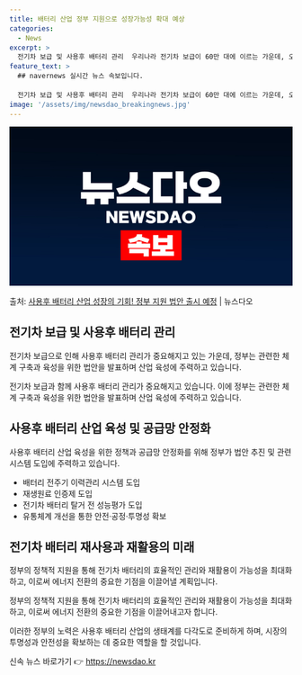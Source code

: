 ```yaml
---
title: 배터리 산업 정부 지원으로 성장가능성 확대 예상
categories:
  - News
excerpt: >
  전기차 보급 및 사용후 배터리 관리  우리나라 전기차 보급이 60만 대에 이르는 가운데, 오는 2030년 사…
feature_text: >
  ## navernews 실시간 뉴스 속보입니다.

  전기차 보급 및 사용후 배터리 관리  우리나라 전기차 보급이 60만 대에 이르는 가운데, 오는 2030년 사…
image: '/assets/img/newsdao_breakingnews.jpg'
---
```


![뉴스다오 속보](/assets/img/newsdao_breakingnews.jpg)

<p>출처: <a href="https://newsdao.kr/4730" rel="dofollow">사용후 배터리 산업 성장의 기회! 정부 지원 법안 출시 예정</a> | 뉴스다오</p>

<h2 data-ke-size="size26">전기차 보급 및 사용후 배터리 관리</h2>
전기차 보급으로 인해 사용후 배터리 관리가 중요해지고 있는 가운데, 정부는 관련한 체계 구축과 육성을 위한 법안을 발표하며 산업 육성에 주력하고 있습니다.

<p data-ke-size="size16">전기차 보급과 함께 사용후 배터리 관리가 중요해지고 있습니다. 이에 정부는 관련한 체계 구축과 육성을 위한 법안을 발표하며 산업 육성에 주력하고 있습니다.</p>

<h2 data-ke-size="size26">사용후 배터리 산업 육성 및 공급망 안정화</h2>
사용후 배터리 산업 육성을 위한 정책과 공급망 안정화를 위해 정부가 법안 추진 및 관련 시스템 도입에 주력하고 있습니다.

<ul>
  <li>배터리 전주기 이력관리 시스템 도입</li>
  <li>재생원료 인증제 도입</li>
  <li>전기차 배터리 탈거 전 성능평가 도입</li>
  <li>유통체계 개선을 통한 안전·공정·투명성 확보</li>
</ul>

<h2 data-ke-size="size26">전기차 배터리 재사용과 재활용의 미래</h2>
정부의 정책적 지원을 통해 전기차 배터리의 효율적인 관리와 재활용이 가능성을 최대화하고, 이로써 에너지 전환의 중요한 기점을 이끌어낼 계획입니다.

<p data-ke-size="size16">정부의 정책적 지원을 통해 전기차 배터리의 효율적인 관리와 재활용이 가능성을 최대화하고, 이로써 에너지 전환의 중요한 기점을 이끌어내고자 합니다.</p>

이러한 정부의 노력은 사용후 배터리 산업의 생태계를 다각도로 준비하게 하며, 시장의 투명성과 안전성을 확보하는 데 중요한 역할을 할 것입니다. 

신속 뉴스 바로가기 👉 <a href="https://newsdao.kr" rel="dofollow">https://newsdao.kr</a>


